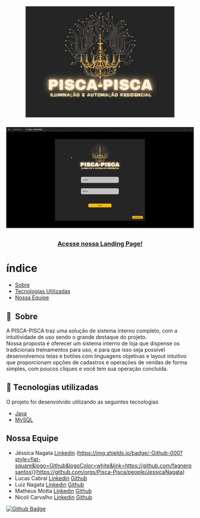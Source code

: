 <h1 align="center">
    <img src="https://github.com/Pisca-Pisca/SistemaPISCAPISCA/blob/dev/logo%20pp.jpg?raw=true" width="400">
</h1>

<div align="center">
    <img src="https://github.com/Pisca-Pisca/SistemaPISCAPISCA/blob/dev/Files%20Readme/PISCA%20PISCA%20-%20Figma%20(1).gif?raw=true">
</div>

##

<h3 align="center">
    <a href="https://piscapisca.netlify.app/">Acesse nossa Landing Page!</a>
</h3>

# índice

- [Sobre](#-sobre)
- [Tecnologias Utilizadas](#-tecnologias-utilizadas)
- [Nossa Equipe](#-nossa-equipe)

## 🔖&nbsp; Sobre

A PISCA-PISCA traz uma solução de sistema interno completo, com a intuitividade de uso sendo o grande destaque do projeto. <br>
Nossa proposta é oferecer um sistema interno de loja que dispense os tradicionais treinamentos para uso, e para que isso seja possível desenvolvemos telas e botões com linguagens objetivas e 
layout intuitivo que proporcionam opções de cadastros e operações de vendas de forma simples, com poucos cliques e você tem sua operação concluída.



## 🚀 Tecnologias utilizadas

O projeto foi desenvolvido utilizando as seguintes tecnologias

- [Java](https://www.java.com/en/)
- [MySQL](https://www.mysql.com)

## Nossa Equipe

- Jéssica Nagata [Linkedin](https://www.linkedin.com/in/j%C3%A9ssica-marques-nagata-08935a1b1/) (https://img.shields.io/badge/-Github-000?style=flat-square&logo=Github&logoColor=white&link=https://github.com/fagnerpsantos)](https://github.com/orgs/Pisca-Pisca/people/JessicaNagata)
- Lucas Cabral [Linkedin](https://www.linkedin.com/in/lucas-cabral-r3006/) [Github](https://github.com/orgs/Pisca-Pisca/people/LucasCabral1)
- Luiz Nagata [Linkedin](https://www.linkedin.com/in/luiz-nagata-b99189211/) [Github](https://github.com/orgs/Pisca-Pisca/people/luiz266)
- Matheus Motta [Linkedin](https://www.linkedin.com/in/matheus-motta-a54646209/) [Github](https://github.com/orgs/Pisca-Pisca/people/MatheusMotta12)
- Nicoli Carvalho [Linkedin](https://www.linkedin.com/in/nicoli-carvalho/) [Github](https://github.com/orgs/Pisca-Pisca/people/Nickcarv18)


[![Github Badge](https://img.shields.io/badge/-Github-000?style=flat-square&logo=Github&logoColor=white&link=https://github.com/orgs/Pisca-Pisca/people/LucasCabral1)](https://github.com/fagnerpsantos)
